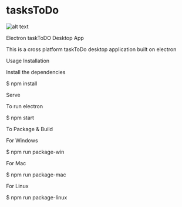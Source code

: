 # tasksToDo

![alt text](https://ibb.co/ypbm9J4)

Electron taskToDO Desktop App

This is a cross platform taskToDo desktop application built on electron

Usage
Installation

Install the dependencies

$ npm install

Serve

To run electron

$ npm start

To Package & Build

For Windows

$ npm run package-win

For Mac

$ npm run package-mac

For Linux

$ npm run package-linux

